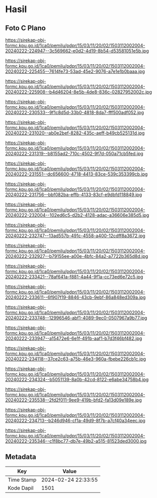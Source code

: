 # Hasil

## Foto C Plano

https://sirekap-obj-formc.kpu.go.id/1ca0/pemilu/pdpr/15/03/11/20/02/1503112002004-20240222-224947--3c569662-e0d2-4d19-8b54-d53581051e5b.jpg

https://sirekap-obj-formc.kpu.go.id/1ca0/pemilu/pdpr/15/03/11/20/02/1503112002004-20240222-225455--7614fe73-53ad-45e2-9076-a7e1e1b0baaa.jpg

https://sirekap-obj-formc.kpu.go.id/1ca0/pemilu/pdpr/15/03/11/20/02/1503112002004-20240222-225908--b4d46204-8e5b-4de8-836c-02827952002c.jpg

https://sirekap-obj-formc.kpu.go.id/1ca0/pemilu/pdpr/15/03/11/20/02/1503112002004-20240222-230533--9f1c8d5d-33b0-4818-8da7-fff500adf052.jpg

https://sirekap-obj-formc.kpu.go.id/1ca0/pemilu/pdpr/15/03/11/20/02/1503112002004-20240222-231020--ab0e2bef-8282-435c-aeff-b49cb525131d.jpg

https://sirekap-obj-formc.kpu.go.id/1ca0/pemilu/pdpr/15/03/11/20/02/1503112002004-20240222-231319--b8155ad2-710c-4502-9f7d-050a71cb5fed.jpg

https://sirekap-obj-formc.kpu.go.id/1ca0/pemilu/pdpr/15/03/11/20/02/1503112002004-20240222-231551--dc656600-4718-4413-83ce-539c353399cb.jpg

https://sirekap-obj-formc.kpu.go.id/1ca0/pemilu/pdpr/15/03/11/20/02/1503112002004-20240222-231756--bbf082ba-effb-4133-83cf-e9dbfd118849.jpg

https://sirekap-obj-formc.kpu.go.id/1ca0/pemilu/pdpr/15/03/11/20/02/1503112002004-20240222-232004--102ed6c5-d2b2-4128-adac-a36606e385d5.jpg

https://sirekap-obj-formc.kpu.go.id/1ca0/pemilu/pdpr/15/03/11/20/02/1503112002004-20240222-232747--13ad557b-491c-4558-a400-12cdff8a3672.jpg

https://sirekap-obj-formc.kpu.go.id/1ca0/pemilu/pdpr/15/03/11/20/02/1503112002004-20240222-232927--b79155ee-a00e-4bfc-84a2-a7722b365d8d.jpg

https://sirekap-obj-formc.kpu.go.id/1ca0/pemilu/pdpr/15/03/11/20/02/1503112002004-20240222-233421--78af641a-f881-4a44-9f1a-cc73ed6e72c5.jpg

https://sirekap-obj-formc.kpu.go.id/1ca0/pemilu/pdpr/15/03/11/20/02/1503112002004-20240222-233611--6f907f19-8846-43cb-9ebf-86a848ed309a.jpg

https://sirekap-obj-formc.kpu.go.id/1ca0/pemilu/pdpr/15/03/11/20/02/1503112002004-20240222-233748--12996546-abf1-4089-9ec0-0507967a9b77.jpg

https://sirekap-obj-formc.kpu.go.id/1ca0/pemilu/pdpr/15/03/11/20/02/1503112002004-20240222-233947--a15472e6-6e1f-491b-aaf1-b7d3f46bf482.jpg

https://sirekap-obj-formc.kpu.go.id/1ca0/pemilu/pdpr/15/03/11/20/02/1503112002004-20240222-234118--37ce2c63-a75b-46e3-960a-fbebe226cb1c.jpg

https://sirekap-obj-formc.kpu.go.id/1ca0/pemilu/pdpr/15/03/11/20/02/1503112002004-20240222-234324--b5051139-8a0b-42cd-8122-e6abe34758b4.jpg

https://sirekap-obj-formc.kpu.go.id/1ca0/pemilu/pdpr/15/03/11/20/02/1503112002004-20240222-235538--2fd2f011-9ee9-419b-bfd2-fa13d09e189e.jpg

https://sirekap-obj-formc.kpu.go.id/1ca0/pemilu/pdpr/15/03/11/20/02/1503112002004-20240222-234713--b246d946-cf1a-49d9-8f7b-a7cf40a34eec.jpg

https://sirekap-obj-formc.kpu.go.id/1ca0/pemilu/pdpr/15/03/11/20/02/1503112002004-20240222-235346--c1f8bc77-db7e-49b2-a515-81523ded3000.jpg


## Metadata

| Key        | Value               |
| ---------- | ------------------- |
| Time Stamp | 2024-02-24 22:33:55 |
| Kode Dapil | 1501                |



